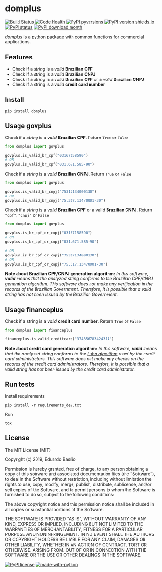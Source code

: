 # **domplus**
[![Build Status](https://travis-ci.org/eabps/domplus.svg?branch=master)](https://travis-ci.org/eabps/domplus)
[![Code Health](https://landscape.io/github/eabps/domplus/master/landscape.svg?style=flat)](https://landscape.io/github/eabps/domplus/master)
[![PyPI pyversions](https://img.shields.io/pypi/pyversions/domplus.svg)](https://pypi.python.org/pypi/domplus/)
[![PyPI version shields.io](https://img.shields.io/pypi/v/domplus.svg)](https://pypi.python.org/pypi/domplus/)
[![PyPI status](https://img.shields.io/pypi/status/domplus.svg)](https://pypi.python.org/pypi/domplus/)
[![PyPI download month](https://img.shields.io/pypi/dm/domplus.svg)](https://pypi.python.org/pypi/domplus/)

_domplus_ is a python package with common functions for commercial applications.

## **Features**
* Check if a _string_ is a _valid_ **Brazilian CPF**
* Check if a _string_ is a _valid_ **Brazilian CNPJ**
* Check if a _string_ is a _valid_ **Brazilian CPF** or a _valid_ **Brazilian CNPJ**
* Check if a string is a _valid_ **credit card number**

## **Install**
``` console
pip install domplus
```

## **Usage govplus**
Check if a _string_ is a _valid_ **Brazilian CPF**. Return `True` or `False`

``` python
from domplus import govplus

govplus.is_valid_br_cpf("03167158590")
# OR
govplus.is_valid_br_cpf("031.671.585-90")
```

Check if a _string_ is a _valid_ **Brazilian CNPJ**. Return `True` or `False`

``` python
from domplus import govplus

govplus.is_valid_br_cnpj("75317134000130")
# OR
govplus.is_valid_br_cnpj("75.317.134/0001-30")
```

Check if a _string_ is a _valid_ **Brazilian CPF** or a valid **Brazilian CNPJ**. Return `"cpf"`, `"cnpj"` or `False`

``` python
from domplus import govplus

govplus.is_br_cpf_or_cnpj("03167158590")
# OR
govplus.is_br_cpf_or_cnpj("031.671.585-90")

# OR
govplus.is_br_cpf_or_cnpj("75317134000130")
# OR
govplus.is_br_cpf_or_cnpj("75.317.134/0001-30")
```

**Note about Brazilian CPF/CNPJ generation algorithm:** _In this software, **valid** means that the analyzed string conforms to the Brazilian CPF/CNPJ generation algorithm. This software does not make any verification in the records of the Brazilian Government. Therefore, it is possible that a valid string has not been issued by the Brazilian Government._

## **Usage financeplus**
Check if a string is a _valid_ **credit card number**. Return `True` or `False`

``` python
from domplus import financeplus

financeplus.is_valid_creditcard("374356783424314")
```

**Note about credit card generation algorithm:** _In this software, **valid** means that the analyzed string conforms to the [Luhn algorithm](https://en.wikipedia.org/wiki/Luhn_algorithm "Luhn algorithm") used by the credit card administrators. This software does not make any checks on the records of the credit card administrators. Therefore, it is possible that a valid string has not been issued by the credit card administrator._

## **Run tests**

Install requirements
``` console
pip install -r requirements_dev.txt
```

Run
``` console
tox
```

## **License**
The MIT License (MIT)

Copyright (c) 2019, Eduardo Basílio

Permission is hereby granted, free of charge, to any person obtaining a copy of this software and associated documentation files (the "Software"), to deal in the Software without restriction, including without limitation the rights to use, copy, modify, merge, publish, distribute, sublicense, and/or sell copies of the Software, and to permit persons to whom the Software is furnished to do so, subject to the following conditions:

The above copyright notice and this permission notice shall be included in all copies or substantial portions of the Software.

THE SOFTWARE IS PROVIDED "AS IS", WITHOUT WARRANTY OF ANY KIND, EXPRESS OR IMPLIED, INCLUDING BUT NOT LIMITED TO THE WARRANTIES OF MERCHANTABILITY, FITNESS FOR A PARTICULAR PURPOSE AND NONINFRINGEMENT. IN NO EVENT SHALL THE AUTHORS OR COPYRIGHT HOLDERS BE LIABLE FOR ANY CLAIM, DAMAGES OR OTHER LIABILITY, WHETHER IN AN ACTION OF CONTRACT, TORT OR OTHERWISE, ARISING FROM, OUT OF OR IN CONNECTION WITH THE SOFTWARE OR THE USE OR OTHER DEALINGS IN THE SOFTWARE.

[![PyPI license](https://img.shields.io/pypi/l/domplus.svg)](https://pypi.python.org/pypi/domplus/)
[![made-with-python](https://img.shields.io/badge/Made%20with-Python-1f425f.svg)](https://www.python.org/)
